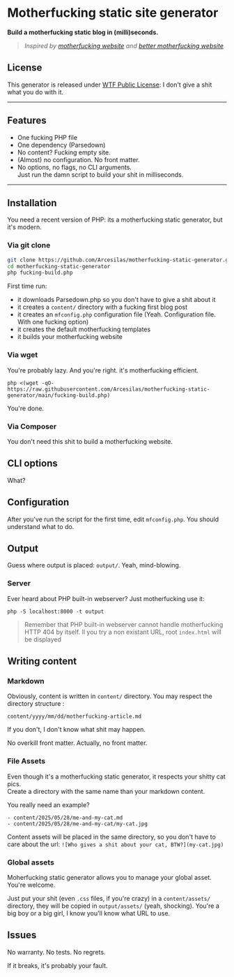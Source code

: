 # Motherfucking static site generator

**Build a motherfucking static blog in (milli)seconds.**  

> *Inspired by [motherfucking website](https://motherfuckingwebsite.com) and [better motherfucking website](http://bettermotherfuckingwebsite.com/)*

## License

This generator is released under [WTF Public License](https://www.wtfpl.net/): I don't give a shit what you do with it.

---

## Features

- One fucking PHP file
- One dependency (Parsedown)
- No content? Fucking empty site.
- (Almost) no configuration. No front matter.
- No options, no flags, no CLI arguments.  
  Just run the damn script to build your shit in milliseconds.

---

## Installation

You need a recent version of PHP: its a motherfucking static generator, but it's modern.

### Via git clone

```bash
git clone https://github.com/Arcesilas/motherfucking-static-generator.git
cd motherfucking-static-generator
php fucking-build.php
```

First time run:
- it downloads Parsedown.php so you don't have to give a shit about it
- it creates a `content/` directory with a fucking first blog post
- it creates an `mfconfig.php` configuration file (Yeah. Configuration file. With one fucking option)
- it creates the default motherfucking templates
- it builds your motherfucking website

### Via wget

You're probably lazy. And you're right. it's motherfucking efficient.

```
php <(wget -qO- https://raw.githubusercontent.com/Arcesilas/motherfucking-static-generator/main/fucking-build.php)
```
You're done.

### Via Composer

You don't need this shit to build a motherfucking website.

## CLI options

What?

## Configuration

After you've run the script for the first time, edit `mfconfig.php`. You should understand what to do.

## Output

Guess where output is placed: `output/`. Yeah, mind-blowing.

### Server

Ever heard about PHP built-in webserver? Just motherfucking use it:

```
php -S localhost:8000 -t output
```
> Remember that PHP built-in webserver cannot handle motherfucking HTTP 404 by itself. Il you try a non existant URL, root `index.html` will be displayed

## Writing content

### Markdown

Obviously, content is written in `content/` directory. You may respect the directory structure :
```
content/yyyy/mm/dd/motherfucking-article.md
```
If you don't, I don't know what shit may happen.

No overkill front matter. Actually, no front matter.

### File Assets

Even though it's a motherfucking static generator, it respects your shitty cat pics.  
Create a directory with the same name than your markdown content.

You really need an example?
```
- content/2025/05/28/me-and-my-cat.md
- content/2025/05/28/me-and-my-cat/my-cat.jpg
```
Content assets will be placed in the same directory, so you don't have to care about the url: `![Who gives a shit about your cat, BTW?](my-cat.jpg)`

### Global assets

Moherfucking static generator allows you to manage your global asset. You're welcome.

Just put your shit (even `.css` files, if you're crazy) in a `content/assets/` directory, they will be copied in `output/assets/` (yeah, shocking). You're a big boy or a big girl, I know you'll know what URL to use.

## Issues

No warranty. No tests. No regrets.

If it breaks, it's probably your fault.
